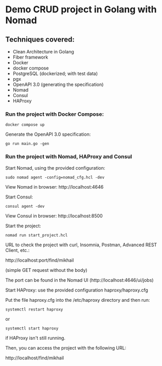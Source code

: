 # Demo CRUD project in Golang with Nomad

## Techniques covered:

- Clean Architecture in Golang
- Fiber framework
- Docker
- docker compose
- PostgreSQL (dockerized; with test data)
- pgx
- OpenAPI 3.0 (generating the specification)
- Nomad
- Consul
- HAProxy

### Run the project with Docker Compose:

```
docker compose up
```

Generate the OpenAPI 3.0 specification:

```
go run main.go -gen
```

### Run the project with Nomad, HAProxy and Consul

Start Nomad, using the provided configuration:

```
sudo nomad agent -config=nomad_cfg.hcl -dev
```

View Nomad in browser: http://localhost:4646

Start Consul:

```
consul agent -dev
```

View Consul in browser: http://localhost:8500

Start the project:

```
nomad run start_project.hcl
```

URL to check the project with curl, Insomnia, Postman, Advanced REST Client, etc.:

http://localhost:port/find/mikhail

(simple GET request without the body)

The port can be found in the Nomad UI (http://localhost:4646/ui/jobs)

Start HAProxy: use the provided configuration haproxy/haproxy.cfg

Put the file haproxy.cfg into the /etc/haproxy directory and then run:

```
systemctl restart haproxy
```

or

```
systemctl start haproxy
```

if HAProxy isn't still running.

Then, you can access the project with the following URL:

http://localhost/find/mikhail